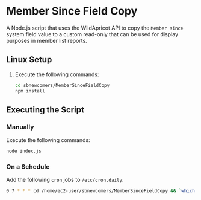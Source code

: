 # Member Since Field Copy

A Node.js script that uses the WildApricot API to copy the `Member since` system field value to a custom read-only that can be used for display purposes in member list reports.

## Linux Setup

1. Execute the following commands:

   ```bash
   cd sbnewcomers/MemberSinceFieldCopy
   npm install
   ```

## Executing the Script

### Manually

Execute the following commands:

```bash
node index.js
```

### On a Schedule

Add the following `cron` jobs to `/etc/cron.daily`:

```bash
0 7 * * * cd /home/ec2-user/sbnewcomers/MemberSinceFieldCopy && `which node` /home/ec2-user/sbnewcomers/MemberSinceFieldCopy/index.js
```
